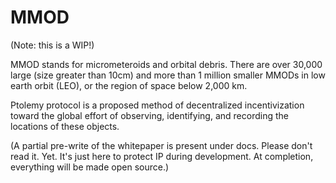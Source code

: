 # MMOD

(Note: this is a WIP!)

MMOD stands for micrometeroids and orbital debris. There are over 30,000 large (size greater than 10cm) and more than 1 million smaller MMODs in low earth orbit (LEO), or the region of space below 2,000 km.

Ptolemy protocol is a proposed method of decentralized incentivization toward the global effort of observing, identifying, and recording the locations of these objects.

\(A partial pre-write of the whitepaper is present under docs. Please don't read it. Yet. It's just here to protect IP during development. At completion, everything will be made open source.\)
